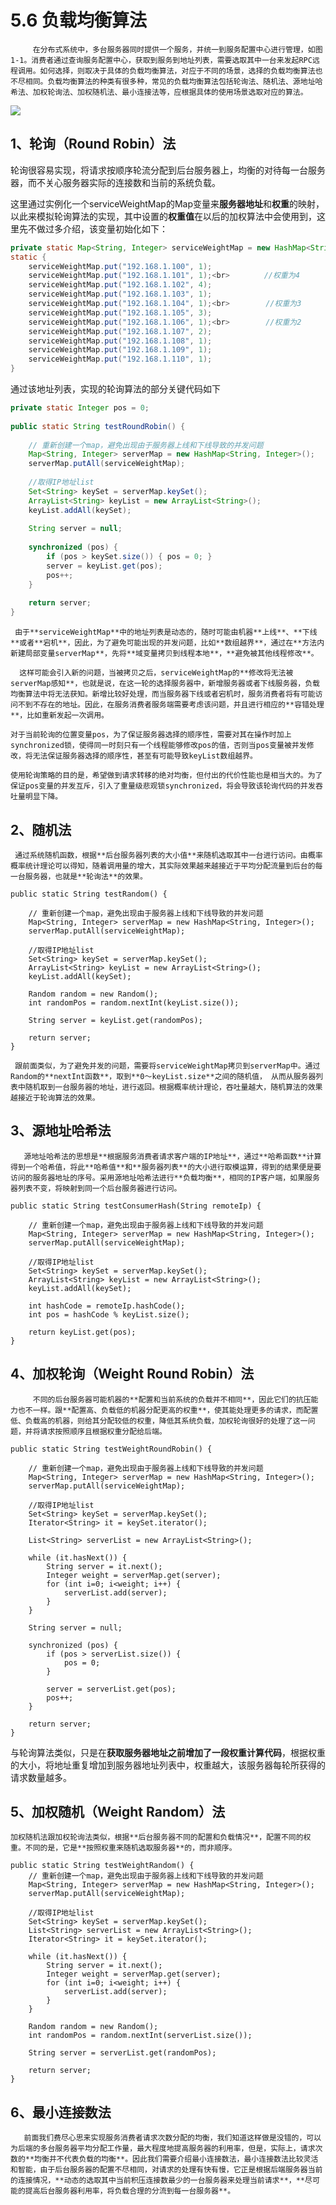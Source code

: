 # 5.6 负载均衡算法

         在分布式系统中，多台服务器同时提供一个服务，并统一到服务配置中心进行管理，如图1-1。消费者通过查询服务配置中心，获取到服务到地址列表，需要选取其中一台来发起RPC远程调用。如何选择，则取决于具体的负载均衡算法，对应于不同的场景，选择的负载均衡算法也不尽相同。负载均衡算法的种类有很多种，常见的负载均衡算法包括轮询法、随机法、源地址哈希法、加权轮询法、加权随机法、最小连接法等，应根据具体的使用场景选取对应的算法。

![](../../.gitbook/assets/image%20%28129%29.png)

## **1、轮询（Round Robin）法**

 轮询很容易实现，将请求按顺序轮流分配到后台服务器上，均衡的对待每一台服务器，而不关心服务器实际的连接数和当前的系统负载。

这里通过实例化一个serviceWeightMap的Map变量来**服务器地址**和**权重**的映射，以此来模拟轮询算法的实现，其中设置的**权重值**在以后的加权算法中会使用到，这里先不做过多介绍，该变量初始化如下：

```java
private static Map<String, Integer> serviceWeightMap = new HashMap<String, Integer>();
static {
    serviceWeightMap.put("192.168.1.100", 1);
    serviceWeightMap.put("192.168.1.101", 1);<br>　　　　 //权重为4
    serviceWeightMap.put("192.168.1.102", 4);
    serviceWeightMap.put("192.168.1.103", 1);
    serviceWeightMap.put("192.168.1.104", 1);<br>        //权重为3
    serviceWeightMap.put("192.168.1.105", 3);
    serviceWeightMap.put("192.168.1.106", 1);<br>        //权重为2
    serviceWeightMap.put("192.168.1.107", 2);
    serviceWeightMap.put("192.168.1.108", 1);
    serviceWeightMap.put("192.168.1.109", 1);
    serviceWeightMap.put("192.168.1.110", 1);
}
```

 通过该地址列表，实现的轮询算法的部分关键代码如下

```java
private static Integer pos = 0;
 
public static String testRoundRobin() {
     
    // 重新创建一个map，避免出现由于服务器上线和下线导致的并发问题
    Map<String, Integer> serverMap = new HashMap<String, Integer>();
    serverMap.putAll(serviceWeightMap);
     
    //取得IP地址list
    Set<String> keySet = serverMap.keySet();
    ArrayList<String> keyList = new ArrayList<String>();
    keyList.addAll(keySet);
     
    String server = null;
     
    synchronized (pos) {
        if (pos > keySet.size()) { pos = 0; }
        server = keyList.get(pos);  
        pos++;
    }
     
    return server;
}
```

     由于**serviceWeightMap**中的地址列表是动态的，随时可能由机器**上线**、**下线**或者**宕机**，因此，为了避免可能出现的并发问题，比如**数组越界**，通过在**方法内新建局部变量serverMap**，先将**域变量拷贝到线程本地**，**避免被其他线程修改**。

      这样可能会引入新的问题，当被拷贝之后，serviceWeightMap的**修改将无法被serverMap感知**，也就是说，在这一轮的选择服务器中，新增服务器或者下线服务器，负载均衡算法中将无法获知。新增比较好处理，而当服务器下线或者宕机时，服务消费者将有可能访问不到不存在的地址。因此，在服务消费者服务端需要考虑该问题，并且进行相应的**容错处理**，比如重新发起一次调用。 

    对于当前轮询的位置变量pos，为了保证服务器选择的顺序性，需要对其在操作时加上synchronized锁，使得同一时刻只有一个线程能够修改pos的值，否则当pos变量被并发修改，将无法保证服务器选择的顺序性，甚至有可能导致keyList数组越界。

    使用轮询策略的目的是，希望做到请求转移的绝对均衡，但付出的代价性能也是相当大的。为了保证pos变量的并发互斥，引入了重量级悲观锁synchronized，将会导致该轮询代码的并发吞吐量明显下降。

## **2、随机法**

     通过系统随机函数，根据**后台服务器列表的大小值**来随机选取其中一台进行访问。由概率概率统计理论可以得知，随着调用量的增大，其实际效果越来越接近于平均分配流量到后台的每一台服务器，也就是**轮询法**的效果。

```text
public static String testRandom() {
 
    // 重新创建一个map，避免出现由于服务器上线和下线导致的并发问题
    Map<String, Integer> serverMap = new HashMap<String, Integer>();
    serverMap.putAll(serviceWeightMap);
 
    //取得IP地址list
    Set<String> keySet = serverMap.keySet();
    ArrayList<String> keyList = new ArrayList<String>();
    keyList.addAll(keySet);
 
    Random random = new Random();
    int randomPos = random.nextInt(keyList.size());
     
    String server = keyList.get(randomPos);
     
    return server;
}
```

     跟前面类似，为了避免并发的问题，需要将serviceWeightMap拷贝到serverMap中。通过Random的**nextInt函数**，取到**0～keyList.size**之间的随机值， 从而从服务器列表中随机取到一台服务器的地址，进行返回。根据概率统计理论，吞吐量越大，随机算法的效果越接近于轮询算法的效果。

## **3、源地址哈希法** 

       源地址哈希法的思想是**根据服务消费者请求客户端的IP地址**，通过**哈希函数**计算得到一个哈希值，将此**哈希值**和**服务器列表**的大小进行取模运算，得到的结果便是要访问的服务器地址的序号。采用源地址哈希法进行**负载均衡**，相同的IP客户端，如果服务器列表不变，将映射到同一个后台服务器进行访问。

```text
public static String testConsumerHash(String remoteIp) {
 
    // 重新创建一个map，避免出现由于服务器上线和下线导致的并发问题
    Map<String, Integer> serverMap = new HashMap<String, Integer>();
    serverMap.putAll(serviceWeightMap);
 
    //取得IP地址list
    Set<String> keySet = serverMap.keySet();
    ArrayList<String> keyList = new ArrayList<String>();
    keyList.addAll(keySet);
     
    int hashCode = remoteIp.hashCode();
    int pos = hashCode % keyList.size();
     
    return keyList.get(pos);
}
```

## **4、加权轮询（Weight Round Robin）法**

         不同的后台服务器可能机器的**配置和当前系统的负载并不相同**，因此它们的抗压能力也不一样。跟**配置高、负载低的机器分配更高的权重**，使其能处理更多的请求，而配置低、负载高的机器，则给其分配较低的权重，降低其系统负载，加权轮询很好的处理了这一问题，并将请求按照顺序且根据权重分配给后端。

```text
public static String testWeightRoundRobin() {
 
    // 重新创建一个map，避免出现由于服务器上线和下线导致的并发问题
    Map<String, Integer> serverMap = new HashMap<String, Integer>();
    serverMap.putAll(serviceWeightMap);
 
    //取得IP地址list
    Set<String> keySet = serverMap.keySet();
    Iterator<String> it = keySet.iterator();
 
    List<String> serverList = new ArrayList<String>();
 
    while (it.hasNext()) {
        String server = it.next();
        Integer weight = serverMap.get(server);
        for (int i=0; i<weight; i++) {
            serverList.add(server);
        }
    }
 
    String server = null;
 
    synchronized (pos) {
        if (pos > serverList.size()) {
            pos = 0;
        }
         
        server = serverList.get(pos);
        pos++;
    }
     
    return server;
}
```

与轮询算法类似，只是在**获取服务器地址之前增加了一段权重计算代码**，根据权重的大小，将地址重复增加到服务器地址列表中，权重越大，该服务器每轮所获得的请求数量越多。

##  **5、加权随机（Weight Random）法**

    加权随机法跟加权轮询法类似，根据**后台服务器不同的配置和负载情况**，配置不同的权重。不同的是，它是**按照权重来随机选取服务器**的，而非顺序。

```text
public static String testWeightRandom() {
    // 重新创建一个map，避免出现由于服务器上线和下线导致的并发问题
    Map<String, Integer> serverMap = new HashMap<String, Integer>();
    serverMap.putAll(serviceWeightMap);
 
    //取得IP地址list
    Set<String> keySet = serverMap.keySet();
    List<String> serverList = new ArrayList<String>();
    Iterator<String> it = keySet.iterator();
     
    while (it.hasNext()) {
        String server = it.next();
        Integer weight = serverMap.get(server);
        for (int i=0; i<weight; i++) {
            serverList.add(server);
        }
    }
 
    Random random = new Random();
    int randomPos = random.nextInt(serverList.size());
 
    String server = serverList.get(randomPos);
 
    return server;
}
```

## **6、最小连接数法**

       前面我们费尽心思来实现服务消费者请求次数分配的均衡，我们知道这样做是没错的，可以为后端的多台服务器平均分配工作量，最大程度地提高服务器的利用率，但是，实际上，请求次数的**均衡并不代表负载的均衡**。因此我们需要介绍最小连接数法，最小连接数法比较灵活和智能，由于后台服务器的配置不尽相同，对请求的处理有快有慢，它正是根据后端服务器当前的连接情况，**动态的选取其中当前积压连接数最少的一台服务器来处理当前请求**，**尽可能的提高后台服务器利用率，将负载合理的分流到每一台服务器**。

